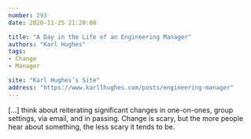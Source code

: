 ```yaml
---
number: 293
date: 2020-11-25 21:20:00

title: "A Day in the Life of an Engineering Manager"
authors: "Karl Hughes"
tags:
- Change
- Manager

site: "Karl Hughes’s Site"
address: "https://www.karllhughes.com/posts/engineering-manager"
---
```


[…] think about reiterating significant changes in one-on-ones, group settings, via email, and in passing. Change is scary, but the more people hear about something, the less scary it tends to be.
